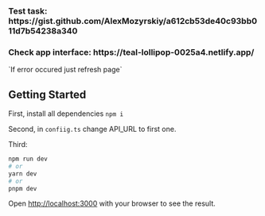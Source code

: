 <h3>Test task: https://gist.github.com/AlexMozyrskiy/a612cb53de40c93bb011d7b54238a340</h3>

<h3>Check app interface: https://teal-lollipop-0025a4.netlify.app/</h3>
`If error occured just refresh page`



## Getting Started

First, install all dependencies `npm i`

Second, in `confiig.ts` change API_URL to first one.

Third:

```bash
npm run dev
# or
yarn dev
# or
pnpm dev
```

Open [http://localhost:3000](http://localhost:3000) with your browser to see the result.
